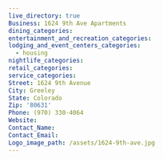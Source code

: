 ```yaml
---
live_directory: true
Business: 1624 9th Ave Apartments
dining_categories:
entertainment_and_recreation_categories:
lodging_and_event_centers_categories:
  - housing
nightlife_categories:
retail_categories:
service_categories:
Street: 1624 9th Avenue
City: Greeley
State: Colorado
Zip: '80631'
Phone: (970) 330-4064
Website:
Contact_Name:
Contact_Email:
Logo_image_path: /assets/1624-9th-ave.jpg
---
```


